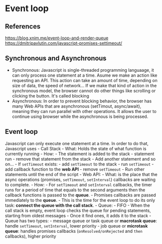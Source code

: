 # Event loop

## References

<https://blog.xnim.me/event-loop-and-render-queue>
<https://dmitripavlutin.com/javascript-promises-settimeout/>

## Synchronous and Asynchronous

- Synchronous:
Javascript is single-threaded programming languaage, it can only process one statement at a time.
Asume we make an action like requesting an API. This action can take an amount of time, depending on size of data, the speed of network...
If we make that kind of action in the synchronous model, the browser cannot do other things like scrolling or clicking the button. It's called blocking
- Asynchronous:
In order to prevent blocking behavior, the browser has many Web APIs that are asynchronous (setTimout, async/await), meaning they can run parallel with other operations. It allows the user to continue using browser while the asynchronous is being processed.

## Event loop

Javascript can only execute one statement at a time. In order to do that, Javascript uses
	- Call Stack
		- What: Holds the state of what function is currently running
		- How:
			- The statement is added to the stack
			- statement run
			- remove that statement from the stack
			- Add another statement and so on...
			- If `setTimeout` exists:
				- add `setTimeout` to the stack
				- run `setTimeout`
				- add callback function to the **web API**
				- remove `setTimeout`
				- Run other statements until the end of the script
	- Web API:
		- What: is the place that the async operations (promises, `setTimeout`, `setInterval`) callbacks are waiting to complete.
		- How:
		  - For `setTimeout` and `setInterval` callbacks, the timer runs for a period of time that equals to the second arguments then the callback functions is passed to the **queue**.
		  - Promises callbacks are passed immediately to the **queue**.
  		  - This is the time for the event loop to do its only task: **connect the queue with the call stack**.
	- Queue:
		- FIFO
		- When the call stack is empty, event loop checks the queue for pending statements, starting from oldest messages
		- Once it find ones, it adds it to the stack
		- Queue has two types:
			- message queue or task queue or **macrotask queue**: handle `setTimeout`, `setInterval`, lower priority
			- job queue or **microtask queue**: handles promises callbacks (`onResolved/onRejected` and `then` callbacks), higher priority

